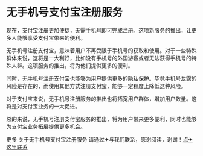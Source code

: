 # 无手机号支付宝注册服务

现在，支付宝注册更加便捷，无需手机号即可完成注册。这项新服务的推出，让更多人能够享受支付宝带来的便利。

无手机号注册支付宝，意味着用户不再受限于手机号的获取和使用。对于一些特殊群体来说，这将是一大利好，比如没有手机号的外国游客或者无法获得手机号的特殊人群。这项服务的推出，将为他们提供更多的便利。

同时，无手机号注册支付宝也能够为用户提供更多的隐私保护。毕竟手机号泄露的风险是存在的，而使用其他方式注册支付宝，能够一定程度上降低这种风险。

对于支付宝来说，无手机号注册服务的推出也将拓宽用户群体，增加用户数量。这将是对支付宝业务的一大促进。

总的来说，无手机号注册支付宝服务的推出，将为用户带来更多便利，同时也能够为支付宝业务拓展提供更多机会。

更多 关于无手机号支付宝注册服务 请通过✈与我们联系，感谢阅读，谢谢！[点✈这里联系](https://lm.k02.cc)
